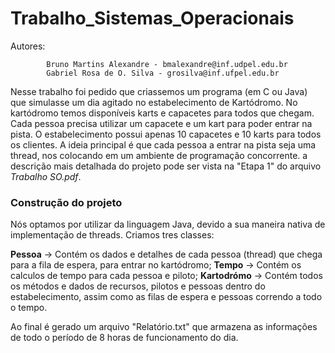 # Trabalho_Sistemas_Operacionais
Autores:

            Bruno Martins Alexandre - bmalexandre@inf.udpel.edu.br
            Gabriel Rosa de O. Silva - grosilva@inf.ufpel.edu.br

Nesse trabalho foi pedido que criassemos um programa (em C ou Java) que simulasse um dia agitado no estabelecimento de Kartódromo.
No kartódromo temos disponíveis karts e capacetes para todos que chegam. Cada pessoa precisa utilizar um capacete e um kart para poder entrar na pista.
O estabelecimento possui apenas 10 capacetes e 10 karts para todos os clientes.
A ideia principal é que cada pessoa a entrar na pista seja uma thread, nos colocando em um ambiente de programação concorrente.
a descrição mais detalhada do projeto pode ser vista na "Etapa 1" do arquivo _Trabalho SO.pdf_.

### Construção do projeto
Nós optamos por utilizar da linguagem Java, devido a sua maneira nativa de implementação de threads.
Criamos tres classes:  

**Pessoa** -> Contém os dados e detalhes de cada pessoa (thread) que chega para a fila de espera, para entrar no kartódromo;
**Tempo**  -> Contém os calculos de tempo para cada pessoa e piloto;
**Kartodrómo** -> Contém todos os métodos e dados de recursos, pilotos e pessoas dentro do estabelecimento, assim como as filas de espera e pessoas correndo a todo o tempo.


Ao final é gerado um arquivo "Relatório.txt" que armazena as informações de todo o período de 8 horas de funcionamento do dia.

